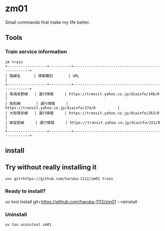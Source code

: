 # zm01

Small commands that make my life better.

## Tools

### Train service information

```
zm train
+------------------+----------+--------------------------------------------------+
| 路線名      | 情報種別       | URL                                              |
+------------------+----------+--------------------------------------------------+
| 南海高野線   | 運行情報     | https://transit.yahoo.co.jp/diainfo/346/0          |
| 阪和線       | 運行情報     | https://transit.yahoo.co.jp/diainfo/274/0          |
| 大阪環状線   | 運行情報     | https://transit.yahoo.co.jp/diainfo/263/0          |
| 御堂筋線     | 運行情報     | https://transit.yahoo.co.jp/diainfo/321/0          |
+------------------+----------+--------------------------------------------------+
```
## install

## Try without really installing it

```
uvx git+https://github.com/haruka-1112/zm01 train
```

### Ready to install?


uv tool install git+https://github.com/haruka-1112/zm01 --reinstall

### Uninstall

```
uv too uninstool zm01
```
